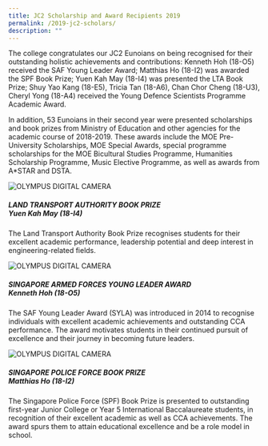 ```yaml
---
title: JC2 Scholarship and Award Recipients 2019
permalink: /2019-jc2-scholars/
description: ""
---
```

The college congratulates our JC2 Eunoians on being recognised for their outstanding holistic achievements and contributions: Kenneth Hoh (18-O5) received the SAF Young Leader Award; Matthias Ho (18-I2) was awarded the SPF Book Prize; Yuen Kah May (18-I4) was presented the LTA Book Prize; Shuy Yao Kang (18-E5), Tricia Tan (18-A6), Chan Chor Cheng (18-U3), Cheryl Yong (18-A4) received the Young Defence Scientists Programme Academic Award.

In addition, 53 Eunoians in their second year were presented scholarships and book prizes from Ministry of Education and other agencies for the academic course of 2018-2019. These awards include the MOE Pre-University Scholarships, MOE Special Awards, special programme scholarships for the MOE Bicultural Studies Programme, Humanities Scholarship Programme, Music Elective Programme, as well as awards from A\*STAR and DSTA.

![OLYMPUS DIGITAL CAMERA](https://eunoiajc.moe.edu.sg/wp-content/uploads/2019/09/2019-Scholars-LTA.jpg "OLYMPUS DIGITAL CAMERA")

##### LAND TRANSPORT AUTHORITY BOOK PRIZE<br>Yuen Kah May (18-I4)


The Land Transport Authority Book Prize recognises students for their excellent academic performance, leadership potential and deep interest in engineering-related fields.

![OLYMPUS DIGITAL CAMERA](https://eunoiajc.moe.edu.sg/wp-content/uploads/2019/09/2019-Scholars-SAFYLA.jpg "OLYMPUS DIGITAL CAMERA")

##### SINGAPORE ARMED FORCES YOUNG LEADER AWARD<br>Kenneth Hoh (18-O5)


The SAF Young Leader Award (SYLA) was introduced in 2014 to recognise individuals with excellent academic achievements and outstanding CCA performance. The award motivates students in their continued pursuit of excellence and their journey in becoming future leaders.

![OLYMPUS DIGITAL CAMERA](https://eunoiajc.moe.edu.sg/wp-content/uploads/2019/09/2019-Scholars-SPFBP.jpg "OLYMPUS DIGITAL CAMERA")

##### SINGAPORE POLICE FORCE BOOK PRIZE<br>Matthias Ho (18-I2)

The Singapore Police Force (SPF) Book Prize is presented to outstanding first-year Junior College or Year 5 International Baccalaureate students, in recognition of their excellent academic as well as CCA achievements. The award spurs them to attain educational excellence and be a role model in school.